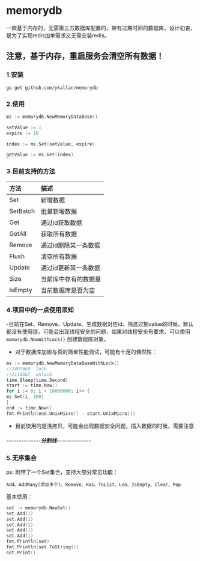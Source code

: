 # memorydb

一款基于内存的，无需第三方数据库配置的，带有过期时间的数据库，设计初衷，是为了实现redis加单需求又无需安装redis。

## 注意，基于内存，重启服务会清空所有数据！

### 1.安装

```shell
go get github.com/ykallan/memorydb
```

### 2.使用

```go
ms := memorydb.NewMemoryDataBase()

setValue := 1
expire := 10

index := ms.Set(setValue, expire)

getValue := ms.Get(index)
```

### 3.目前支持的方法

| 方法       | 描述          |
|:---------|:------------|
| Set      | 新增数据        |
| SetBatch | 批量新增数据      |
| Get      | 通过id获取数据    |
| GetAll   | 获取所有数据      |
| Remove   | 通过id删除某一条数据 |
| Flush    | 清空所有数据      |
| Update   | 通过id更新某一条数据 |
| Size     | 当前库中存有的数据量  |
| IsEmpty  | 当前数据库是否为空   |

### 4.项目中的一点使用须知

-目前在Set、Remove、Update、生成数据对应id、筛选过期value的时候，默认都没有使用锁，可能会出现线程安全的问题，如果对线程安全有要求，可以使用`memorydb.NewWithLock()`
创建数据库对象。


- 对于数据库加锁与否的简单性能测试，可能有十足的偶然性：

```go
ms := memorydb.NewMemoryDataBaseWithLock()
//2407669  lock
//2118867  unlock
time.Sleep(time.Second)
start := time.Now()
for i := 0; i < 10000000; i++ {
ms.Set(i, 100)
}
end := time.Now()
fmt.Println(end.UnixMicro() - start.UnixMicro())


```

- 目前使用的是浅拷贝，可能会出现数据安全问题，插入数据的时候，需要注意

##### --------------分割线--------------

### 5.无序集合
ps: 附带了一个Set集合，支持大部分常见功能：

```
Add、AddMany(添加多个)、Remove、Has、ToList、Len、IsEmpty、Clear、Pop

```
基本使用：
```go
set := memorydb.NewSet()
set.Add(1)
set.Add(1)
set.Add(1)
set.Add(1)
set.Add(1)
fmt.Println(set)
fmt.Println(set.ToString())
set.Print()
```